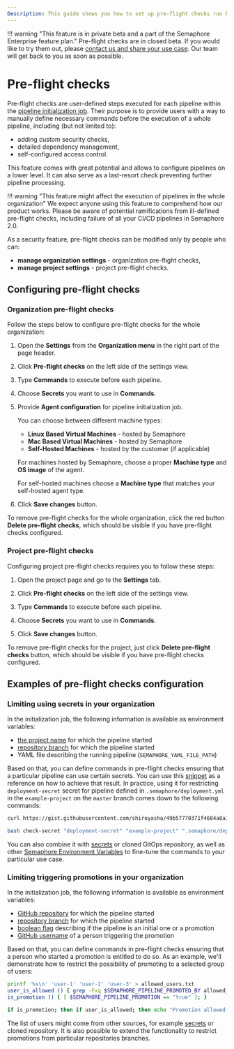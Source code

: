 ```yaml
---
Description: This guide shows you how to set up pre-flight checks run before each pipeline in Semaphore 2.0.
---
```


!!! warning "This feature is in private beta and a part of the Semaphore Enterprise feature plan."
    Pre-flight checks are in closed beta. If you would like to try them out, 
    please [contact us and share your use case](https://semaphoreci.com/contact). 
    Our team will get back to you as soon as possible.

# Pre-flight checks

Pre-flight checks are user-defined steps executed for each pipeline within the 
[pipeline initialization job](pipeline-initialization). Their purpose is to provide 
users with a way to manually define necessary commands before the execution of a whole 
pipeline, including (but not limited to):

- adding custom security checks,
- detailed dependency management,
- self-configured access control.

This feature comes with great potential and allows to configure pipelines on a lower 
level. It can also serve as a last-resort check preventing further pipeline processing.

!!! warning "This feature might affect the execution of pipelines in the whole organization" 
    We expect anyone using this feature to comprehend how our product works. Please be aware 
    of potential ramifications from ill-defined pre-flight checks, including failure of all
    your CI/CD pipelines in Semaphore 2.0.

As a security feature, pre-flight checks can be modified only by people who can:

- **manage organization settings** - organization pre-flight checks,
- **manage project settings** - project pre-flight checks.

## Configuring pre-flight checks

### Organization pre-flight checks

Follow the steps below to configure pre-flight checks for the whole organization:

1. Open the **Settings** from the **Organization menu** in the right part of the page header.

2. Click **Pre-flight checks** on the left side of the settings view.

3. Type **Commands** to execute before each pipeline. 

4. Choose **Secrets** you want to use in **Commands**. 

5. Provide **Agent configuration** for pipeline initialization job. 

    You can choose between different machine types:

    - **Linux Based Virtual Machines** - hosted by Semaphore
    - **Mac Based Virtual Machines** - hosted by Semaphore
    - **Self-Hosted Machines** - hosted by the customer (if applicable)

    For machines hosted by Semaphore, choose a proper **Machine type** and **OS image** 
    of the agent. 
    
    For self-hosted machines choose a **Machine type** that matches your
    self-hosted agent type.

6. Click **Save changes** button.

To remove pre-flight checks for the whole organization, click the red button
**Delete pre-flight checks**, which should be visible if you have pre-flight checks
configured.

### Project pre-flight checks

Configuring project pre-flight checks requires you to follow these steps:

1. Open the project page and go to the **Settings** tab.

2. Click **Pre-flight checks** on the left side of the settings view.

3. Type **Commands** to execute before each pipeline.     

4. Choose **Secrets** you want to use in **Commands**. 

5. Click **Save changes** button.

To remove pre-flight checks for the project, just click **Delete pre-flight checks**
button, which should be visible if you have pre-flight checks configured.

## Examples of pre-flight checks configuration

### Limiting using secrets in your organization

In the initialization job, the following information is available as environment variables:

- [the project name](/ci-cd-environment/environment-variables/#semaphore_project_name) for which the pipeline started
- [repository branch](/ci-cd-environment/environment-variables/#semaphore_git_branch) for which the pipeline started
- YAML file describing the running pipeline (`SEMAPHORE_YAML_FILE_PATH`)

Based on that, you can define commands in pre-flight checks ensuring that
a particular pipeline can use certain secrets. You can use this [snippet](https://gist.githubusercontent.com/shiroyasha/49b57770371f4684a8a12bcec0047d7a/raw/b35e51953069dc1b21c62a41b8717aa5fb4bcf88/check-secret)
as a reference on how to achieve that result. In practice, using it for restricting 
`deployment-secret` secret for pipeline defined in `.semaphore/deployment.yml`
in the `example-project` on the `master` branch comes down to the following commands:

```bash
curl https://gist.githubusercontent.com/shiroyasha/49b57770371f4684a8a12bcec0047d7a/raw/b35e51953069dc1b21c62a41b8717aa5fb4bcf88/check-secret -o check-secret

bash check-secret "deployment-secret" "example-project" ".semaphore/deployment.yml" "master"
```

You can also combine it with [secrets](/essentials/using-secrets/) or cloned GitOps repository,
as well as other [Semaphore Environment Variables](/ci-cd-environment/environment-variables)
to fine-tune the commands to your particular use case. 

### Limiting triggering promotions in your organization

In the initialization job, the following information is available as environment variables:

- [GitHub repository](/ci-cd-environment/environment-variables/#semaphore_git_repo_slug) for which the pipeline started
- [repository branch](/ci-cd-environment/environment-variables/#semaphore_git_branch) for which the pipeline started
- [boolean flag](/ci-cd-environment/environment-variables/#semaphore_pipeline_promotion) describing if the pipeline is an initial one or a promotion
- [GitHub username](/ci-cd-environment/environment-variables/#semaphore_pipeline_promoted_by) of a person triggering the promotion

Based on that, you can define commands in pre-flight checks ensuring that a person who 
started a promotion is entitled to do so. As an example, we'll demonstrate how to restrict
the possibility of promoting to a selected group of users:

```bash
printf '%s\n' 'user-1' 'user-2' 'user-3' > allowed_users.txt
user_is_allowed () { grep -Fxq $SEMAPHORE_PIPELINE_PROMOTED_BY allowed_users.txt; }
is_promotion () { [ $SEMAPHORE_PIPELINE_PROMOTION == "true" ]; }

if is_promotion; then if user_is_allowed; then echo "Promotion allowed."; else false; fi; else echo "Initial pipelines are allowed." fi
```

The list of users might come from other sources, for example [secrets](/essentials/using-secrets)
or cloned repository. It is also possible to extend the functionality
to restrict promotions from particular repositories branches. 